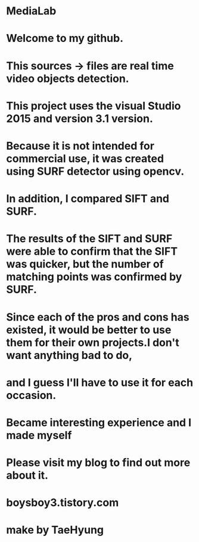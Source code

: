 # MediaLab
# Welcome to my github.
# This sources -> files are real time video objects detection.
# This project uses the visual Studio 2015 and version 3.1 version.
# Because it is not intended for commercial use, it was created using SURF detector using opencv.

# In addition, I compared SIFT and SURF.
# The results of the SIFT and SURF were able to confirm that the SIFT was quicker, but the number of matching points was confirmed by SURF.
# Since each of the pros and cons has existed, it would be better to use them for their own projects.I don't want anything bad to do,
# and I guess I'll have to use it for each occasion.

# Became interesting experience and I made myself
# Please visit my blog to find out more about it.
# boysboy3.tistory.com
# make by TaeHyung

